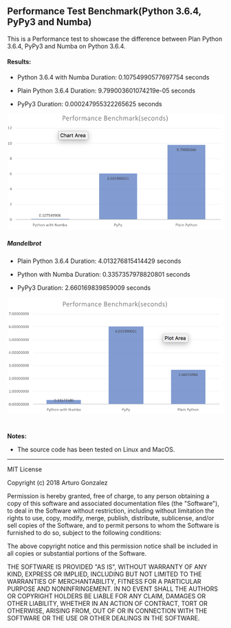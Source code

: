 ## Performance Test Benchmark(Python 3.6.4, PyPy3 and Numba)

This is a Performance test to showcase the difference between Plan Python 3.6.4, PyPy3 and Numba on Python 3.6.4.

#### Results:

* Python 3.6.4 with Numba Duration: 0.10754990577697754 seconds

* Plain Python 3.6.4 Duration: 9.799003601074219e-05 seconds

* PyPy3 Duration: 0.000247955322265625 seconds

![Benchmark Chart One](blob/images/one.png)

##### Mandelbrot

* Plain Python 3.6.4 Duration: 4.013276815414429 seconds

* Python with Numba Duration: 0.3357357978820801 seconds

* PyPy3 Duration: 2.660169839859009 seconds

![Benchmark Chart Two](blob/images/two.png)

#

**Notes:**

* The source code has been tested on Linux and MacOS.

----

MIT License

Copyright (c) 2018 Arturo Gonzalez

Permission is hereby granted, free of charge, to any person obtaining a copy
of this software and associated documentation files (the "Software"), to deal
in the Software without restriction, including without limitation the rights
to use, copy, modify, merge, publish, distribute, sublicense, and/or sell
copies of the Software, and to permit persons to whom the Software is
furnished to do so, subject to the following conditions:

The above copyright notice and this permission notice shall be included in all
copies or substantial portions of the Software.

THE SOFTWARE IS PROVIDED "AS IS", WITHOUT WARRANTY OF ANY KIND, EXPRESS OR
IMPLIED, INCLUDING BUT NOT LIMITED TO THE WARRANTIES OF MERCHANTABILITY,
FITNESS FOR A PARTICULAR PURPOSE AND NONINFRINGEMENT. IN NO EVENT SHALL THE
AUTHORS OR COPYRIGHT HOLDERS BE LIABLE FOR ANY CLAIM, DAMAGES OR OTHER
LIABILITY, WHETHER IN AN ACTION OF CONTRACT, TORT OR OTHERWISE, ARISING FROM,
OUT OF OR IN CONNECTION WITH THE SOFTWARE OR THE USE OR OTHER DEALINGS IN THE
SOFTWARE.